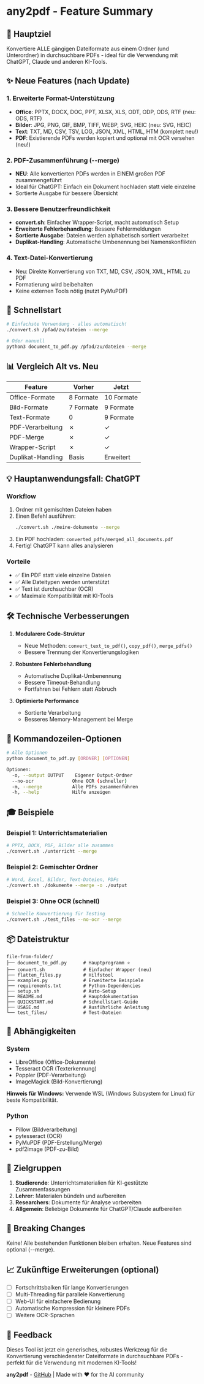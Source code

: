 # any2pdf - Feature Summary

## 🎯 Hauptziel

Konvertiere ALLE gängigen Dateiformate aus einem Ordner (und Unterordner) in durchsuchbare PDFs - ideal für die Verwendung mit ChatGPT, Claude und anderen KI-Tools.

## ✨ Neue Features (nach Update)

### 1. Erweiterte Format-Unterstützung
- **Office**: PPTX, DOCX, DOC, PPT, XLSX, XLS, ODT, ODP, ODS, RTF (neu: ODS, RTF)
- **Bilder**: JPG, PNG, GIF, BMP, TIFF, WEBP, SVG, HEIC (neu: SVG, HEIC)
- **Text**: TXT, MD, CSV, TSV, LOG, JSON, XML, HTML, HTM (komplett neu!)
- **PDF**: Existierende PDFs werden kopiert und optional mit OCR versehen (neu!)

### 2. PDF-Zusammenführung (--merge)
- **NEU**: Alle konvertierten PDFs werden in EINEM großen PDF zusammengeführt
- Ideal für ChatGPT: Einfach ein Dokument hochladen statt viele einzelne
- Sortierte Ausgabe für bessere Übersicht

### 3. Bessere Benutzerfreundlichkeit
- **convert.sh**: Einfacher Wrapper-Script, macht automatisch Setup
- **Erweiterte Fehlerbehandlung**: Bessere Fehlermeldungen
- **Sortierte Ausgabe**: Dateien werden alphabetisch sortiert verarbeitet
- **Duplikat-Handling**: Automatische Umbenennung bei Namenskonflikten

### 4. Text-Datei-Konvertierung
- Neu: Direkte Konvertierung von TXT, MD, CSV, JSON, XML, HTML zu PDF
- Formatierung wird beibehalten
- Keine externen Tools nötig (nutzt PyMuPDF)

## 🚀 Schnellstart

```bash
# Einfachste Verwendung - alles automatisch!
./convert.sh /pfad/zu/dateien --merge

# Oder manuell
python3 document_to_pdf.py /pfad/zu/dateien --merge
```

## 📊 Vergleich Alt vs. Neu

| Feature | Vorher | Jetzt |
|---------|--------|-------|
| Office-Formate | 8 Formate | 10 Formate |
| Bild-Formate | 7 Formate | 9 Formate |
| Text-Formate | 0 | 9 Formate |
| PDF-Verarbeitung | ✗ | ✓ |
| PDF-Merge | ✗ | ✓ |
| Wrapper-Script | ✗ | ✓ |
| Duplikat-Handling | Basis | Erweitert |

## 💡 Hauptanwendungsfall: ChatGPT

### Workflow
1. Ordner mit gemischten Dateien haben
2. Einen Befehl ausführen:
   ```bash
   ./convert.sh ./meine-dokumente --merge
   ```
3. Ein PDF hochladen: `converted_pdfs/merged_all_documents.pdf`
4. Fertig! ChatGPT kann alles analysieren

### Vorteile
- ✅ Ein PDF statt viele einzelne Dateien
- ✅ Alle Dateitypen werden unterstützt
- ✅ Text ist durchsuchbar (OCR)
- ✅ Maximale Kompatibilität mit KI-Tools

## 🛠️ Technische Verbesserungen

1. **Modularere Code-Struktur**
   - Neue Methoden: `convert_text_to_pdf()`, `copy_pdf()`, `merge_pdfs()`
   - Bessere Trennung der Konvertierungslogiken

2. **Robustere Fehlerbehandlung**
   - Automatische Duplikat-Umbenennung
   - Bessere Timeout-Behandlung
   - Fortfahren bei Fehlern statt Abbruch

3. **Optimierte Performance**
   - Sortierte Verarbeitung
   - Besseres Memory-Management bei Merge

## 📝 Kommandozeilen-Optionen

```bash
# Alle Optionen
python document_to_pdf.py [ORDNER] [OPTIONEN]

Optionen:
  -o, --output OUTPUT    Eigener Output-Ordner
  --no-ocr              Ohne OCR (schneller)
  -m, --merge           Alle PDFs zusammenführen
  -h, --help            Hilfe anzeigen
```

## 🎓 Beispiele

### Beispiel 1: Unterrichtsmaterialien
```bash
# PPTX, DOCX, PDF, Bilder alle zusammen
./convert.sh ./unterricht --merge
```

### Beispiel 2: Gemischter Ordner
```bash
# Word, Excel, Bilder, Text-Dateien, PDFs
./convert.sh ./dokumente --merge -o ./output
```

### Beispiel 3: Ohne OCR (schnell)
```bash
# Schnelle Konvertierung für Testing
./convert.sh ./test_files --no-ocr --merge
```

## 📦 Dateistruktur

```
file-from-folder/
├── document_to_pdf.py      # Hauptprogramm ⭐
├── convert.sh              # Einfacher Wrapper (neu)
├── flatten_files.py        # Hilfstool
├── examples.py             # Erweiterte Beispiele
├── requirements.txt        # Python-Dependencies
├── setup.sh                # Auto-Setup
├── README.md               # Hauptdokumentation
├── QUICKSTART.md           # Schnellstart-Guide
├── USAGE.md                # Ausführliche Anleitung
└── test_files/             # Test-Dateien
```

## 🔧 Abhängigkeiten

### System
- LibreOffice (Office-Dokumente)
- Tesseract OCR (Texterkennung)
- Poppler (PDF-Verarbeitung)
- ImageMagick (Bild-Konvertierung)

**Hinweis für Windows:** Verwende WSL (Windows Subsystem for Linux) für beste Kompatibilität.

### Python
- Pillow (Bildverarbeitung)
- pytesseract (OCR)
- PyMuPDF (PDF-Erstellung/Merge)
- pdf2image (PDF-zu-Bild)

## 🎯 Zielgruppen

1. **Studierende**: Unterrichtsmaterialien für KI-gestützte Zusammenfassungen
2. **Lehrer**: Materialen bündeln und aufbereiten
3. **Researchers**: Dokumente für Analyse vorbereiten
4. **Allgemein**: Beliebige Dokumente für ChatGPT/Claude aufbereiten

## 🚨 Breaking Changes

Keine! Alle bestehenden Funktionen bleiben erhalten. Neue Features sind optional (--merge).

## 📈 Zukünftige Erweiterungen (optional)

- [ ] Fortschrittsbalken für lange Konvertierungen
- [ ] Multi-Threading für parallele Konvertierung
- [ ] Web-UI für einfachere Bedienung
- [ ] Automatische Kompression für kleinere PDFs
- [ ] Weitere OCR-Sprachen

## 🙏 Feedback

Dieses Tool ist jetzt ein generisches, robustes Werkzeug für die Konvertierung verschiedenster Dateiformate in durchsuchbare PDFs - perfekt für die Verwendung mit modernen KI-Tools!

**any2pdf** - [GitHub](https://github.com/arturict/any2pdf) | Made with ❤️ for the AI community
